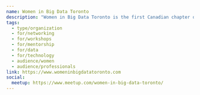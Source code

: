 ```yaml
---
name: Women in Big Data Toronto
description: "Women in Big Data Toronto is the first Canadian chapter of the Global Women in Big Data Initiative with over 50 chapters in 6 continents. Our goal is to build an inclusive community that promotes opportunities to members who want to build a meaningful career in technology related fields. We focus on building authentic connections through curated workshops, mentorship, and networking events."
tags:
  - type/organization
  - for/networking
  - for/workshops
  - for/mentorship
  - for/data
  - for/technology
  - audience/women
  - audience/professionals
link: https://www.womeninbigdatatoronto.com
social:
  meetup: https://www.meetup.com/women-in-big-data-toronto/
---
```

